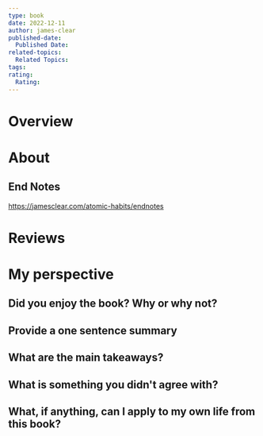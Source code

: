 ```yaml
---
type: book
date: 2022-12-11
author: james-clear
published-date:
  Published Date: 
related-topics:
  Related Topics: 
tags: 
rating:
  Rating:
---
```


# Overview




# About

## End Notes

https://jamesclear.com/atomic-habits/endnotes

# Reviews




# My perspective


## Did you enjoy the book?  Why or why not?


## Provide a one sentence summary


## What are the main takeaways?


## What  is something you didn't agree with?


## What, if anything, can I apply to my own life from this book?






